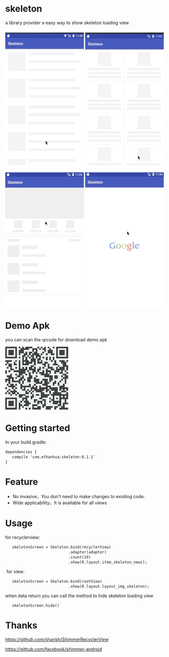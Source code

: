 # skeleton

a library provider a easy way to show skeleton loading view 

![img](screenshots/001.gif)
![img](screenshots/002.gif)
![img](screenshots/003.gif)
![img](screenshots/004.gif)

# Demo Apk

you can scan the qrcode for download demo apk

![](screenshots/qrcode.png)

# Getting started

In your build.gradle:

    dependencies {
       compile 'com.ethanhua:skeleton:0.1.1'
    }
    
# Feature
- No invasive，You don't need to make changes to existing code.
- Wide applicability，It is available for all views
# Usage
  for recyclerview:
 
       skeletonScreen = Skeleton.bind(recyclerView)
                                .adapter(adapter)
                                .count(10)
                                .show(R.layout.item_skeleton_news);
  for view: 
   
       skeletonScreen = Skeleton.bind(rootView)
                                .show(R.layout.layout_img_skeleton);
                                
  when data return you can call the method to hide skeleton loading view 
   
       skeletonScreen.hide()
        
 # Thanks
 
 https://github.com/sharish/ShimmerRecyclerView
 
 https://github.com/facebook/shimmer-android
